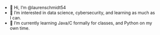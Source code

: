 - 👋 Hi, I’m @laurenschmidt54
- 👀 I’m interested in data science, cybersecurity, and learning as much as I can.
- 🌱 I’m currently learning Java/C formally for classes, and Python on my own time. 

<!---
laurenschmidt54/laurenschmidt54 is a ✨ special ✨ repository because its `README.md` (this file) appears on your GitHub profile.
You can click the Preview link to take a look at your changes.
--->
